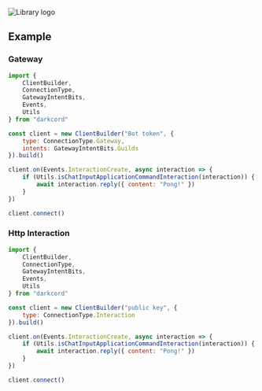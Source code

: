 ![Library logo](https://cdn.discordapp.com/attachments/846411409293967450/864228830053662730/110_Sem_Titulo_20210712163602.png)

## Example
### Gateway
```js
import {
    ClientBuilder,
    ConnectionType,
    GatewayIntentBits,
    Events,
    Utils
} from "darkcord"

const client = new ClientBuilder("Bot token", {
    type: ConnectionType.Gateway,
    intents: GatewayIntentBits.Guilds
}).build()

client.on(Events.InteractionCreate, async interaction => {
    if (Utils.isChatInputApplicationCommandInteraction(interaction)) {
        await interaction.reply({ content: "Pong!" })
    }
})

client.connect()
```
### Http Interaction
```js
import {
    ClientBuilder,
    ConnectionType,
    GatewayIntentBits,
    Events,
    Utils
} from "darkcord"

const client = new ClientBuilder("public key", {
    type: ConnectionType.Interaction
}).build()

client.on(Events.InteractionCreate, async interaction => {
    if (Utils.isChatInputApplicationCommandInteraction(interaction)) {
        await interaction.reply({ content: "Pong!" })
    }
})

client.connect()
```